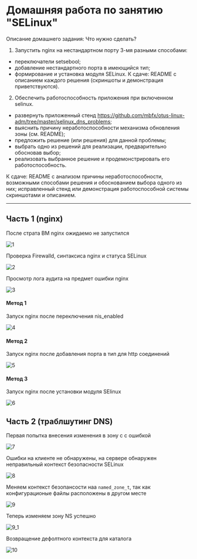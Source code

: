 # Домашняя работа по занятию "SELinux"
Описание домашнего задания:
Что нужно сделать?

1. Запустить nginx на нестандартном порту 3-мя разными способами:
- переключатели setsebool;
- добавление нестандартного порта в имеющийся тип;
- формирование и установка модуля SELinux.
К сдаче:
README с описанием каждого решения (скриншоты и демонстрация приветствуются).

2. Обеспечить работоспособность приложения при включенном selinux.
- развернуть приложенный стенд https://github.com/mbfx/otus-linux-adm/tree/master/selinux_dns_problems;
- выяснить причину неработоспособности механизма обновления зоны (см. README);
- предложить решение (или решения) для данной проблемы;
- выбрать одно из решений для реализации, предварительно обосновав выбор;
- реализовать выбранное решение и продемонстрировать его работоспособность.

К сдаче:
README с анализом причины неработоспособности, возможными способами решения и обоснованием выбора одного из них;
исправленный стенд или демонстрация работоспособной системы скриншотами и описанием.

---
## Часть 1 (nginx)
После страта ВМ nginx ожидаемо не запустился 

![1](./images/1.png)

Проверка Firewalld, синтаксиса nginx и статуса SELinux

![2](./images/2.png)

Просмотр лога аудита на предмет ошибки nginx 

![3](./images/3.png)

#### Метод 1 

Запуск nginx после переключения nis_enabled 

![4](./images/4.png)

#### Метод 2 

Запуск nginx после добавления порта в тип для http соединений 

![5](./images/5.png)

#### Метод 3 

Запуск nginx после установки модуля SElinux 

![6](./images/6.png)

## Часть 2 (траблшутинг DNS)

Первая попытка внесения изменения в зону c с ошибкой 

![7](./images/7.png)

Ошибки на клиенте не обнаружены, на сервере обнаружен неправильный контекст безопасности SELinux

![8](./images/8.png)

Меняем контекст безопансости наа `named_zone_t`, так как конфигурационые файлы расположены в другом месте 

![9](./images/9.png)

Теперь изменяем зону NS успешно 

![9_1](./images/9_1.png)

Возвращение дефолтного контекста для каталога 

![10](./images/10.png)



